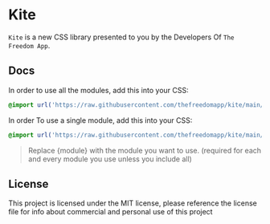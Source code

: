 # Kite
`Kite` is a new CSS library presented to you by the Developers Of `The Freedom App`.

## Docs
In order to use all the modules, add this into your CSS: 
```css
@import url('https://raw.githubusercontent.com/thefreedomapp/kite/main/main.css')
```

In order To use a single module, add this into your CSS:
```css
@import url('https://raw.githubusercontent.com/thefreedomapp/kite/main/modules/{module}/main.css')
```
> Replace {module} with the module you want to use. (required for each and every module you use unless you include all)

## License
This project is licensed under the MIT license, please reference the license file for info about commercial and personal use of this project
